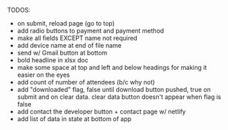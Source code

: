 TODOS:

- on submit, reload page (go to top)
- add radio buttons to payment and payment method
- make all fields EXCEPT name not required
- add device name at end of file name
- send w/ Gmail button at bottom
- bold headline in xlsx doc
- make some space at top and left and below headings for making it easier on the eyes
- add count of number of attendees (b/c why not)
- add "downloaded" flag, false until download button pushed, true on submit and on clear data. clear data button doesn't appear when flag is false
- add contact the developer button + contact page w/ netlify
- add list of data in state at bottom of app
